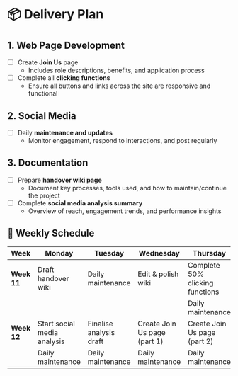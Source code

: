 # 📦 Delivery Plan

## 1. Web Page Development
- [ ] Create **Join Us** page  
  - Includes role descriptions, benefits, and application process  
- [ ] Complete all **clicking functions**  
  - Ensure all buttons and links across the site are responsive and functional  

## 2. Social Media
- [ ] Daily **maintenance and updates**  
  - Monitor engagement, respond to interactions, and post regularly  

## 3. Documentation
- [ ] Prepare **handover wiki page**  
  - Document key processes, tools used, and how to maintain/continue the project  
- [ ] Complete **social media analysis summary**  
  - Overview of reach, engagement trends, and performance insights  


## 📅 Weekly Schedule

| Week       | Monday                | Tuesday                | Wednesday               | Thursday                 | Friday                    |
|------------|------------------------|-------------------------|--------------------------|---------------------------|----------------------------|
| **Week 11** | Draft handover wiki   | Daily maintenance       | Edit & polish wiki       | Complete 50% clicking functions | Finalise wiki + Daily maintenance |
|            |                       |                         |                          | Daily maintenance         | Daily maintenance          |
| **Week 12** | Start social media analysis | Finalise analysis draft | Create Join Us page (part 1) | Create Join Us page (part 2) | Finalise all clicking functions |
|            | Daily maintenance     | Daily maintenance       | Daily maintenance        | Daily maintenance         | Daily maintenance          |

